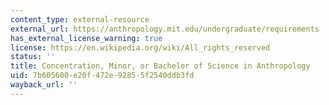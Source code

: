 ```yaml
---
content_type: external-resource
external_url: https://anthropology.mit.edu/undergraduate/requirements
has_external_license_warning: true
license: https://en.wikipedia.org/wiki/All_rights_reserved
status: ''
title: Concentration, Minor, or Bachelor of Science in Anthropology
uid: 7b605600-e20f-472e-9285-5f2540ddb3fd
wayback_url: ''
---
```

